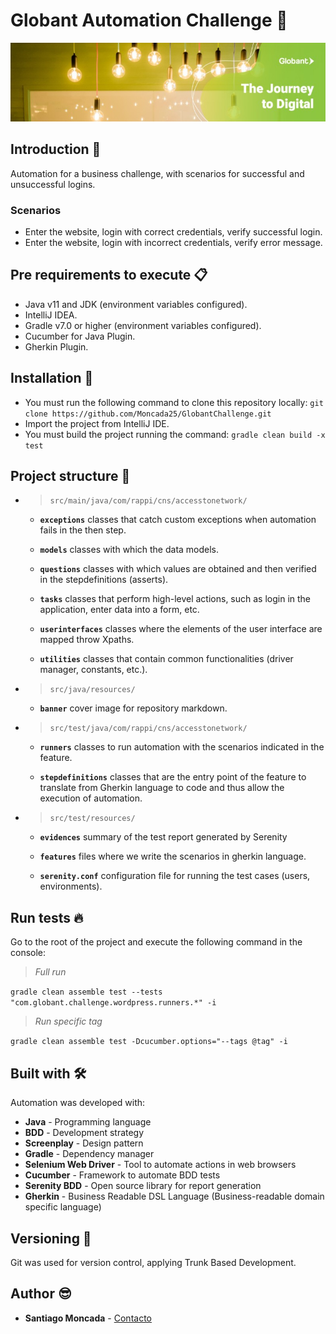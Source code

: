 # Globant Automation Challenge 👀

![Globant](src/main/resources/banner.jpg)

## Introduction 🚀

Automation for a business challenge, with scenarios for successful and unsuccessful logins.

### Scenarios

- Enter the website, login with correct credentials, verify successful login.
- Enter the website, login with incorrect credentials, verify error message.

## Pre requirements to execute 📋

- Java v11 and JDK (environment variables configured).
- IntelliJ IDEA.
- Gradle v7.0 or higher (environment variables configured).
- Cucumber for Java Plugin.
- Gherkin Plugin.

## Installation 🔨

- You must run the following command to clone this repository
  locally: ```git clone https://github.com/Moncada25/GlobantChallenge.git```
- Import the project from IntelliJ IDE.
- You must build the project running the command: ```gradle clean build -x test```

## Project structure 🚧

* > ```src/main/java/com/rappi/cns/accesstonetwork/```

    + **```exceptions```**
      classes that catch custom exceptions when automation fails in the then step.

    + **```models```**
      classes with which the data models.

    + **```questions```** 
      classes with which values are obtained and then verified in the stepdefinitions (asserts).

    + **```tasks```** 
      classes that perform high-level actions, such as login in the application, enter data into a form, etc.

    + **```userinterfaces```** 
      classes where the elements of the user interface are mapped throw Xpaths.

    + **```utilities```** 
      classes that contain common functionalities (driver manager, constants, etc.).

* >```src/java/resources/```

    + **```banner```**
      cover image for repository markdown.
    
* > ```src/test/java/com/rappi/cns/accesstonetwork/```

    + **```runners```** 
      classes to run automation with the scenarios indicated in the feature.

    + **```stepdefinitions```**
      classes that are the entry point of the feature to translate from Gherkin language to code and thus allow the execution of automation.


* >```src/test/resources/```

    + **```evidences```**
      summary of the test report generated by Serenity

    + **```features```**
      files where we write the scenarios in gherkin language.
  
    + **```serenity.conf```**
      configuration file for running the test cases (users, environments).
    
## Run tests 🔥

Go to the root of the project and execute the following command in the console:

>*Full run*

```gradle clean assemble test --tests "com.globant.challenge.wordpress.runners.*" -i```

>*Run specific tag*

```gradle clean assemble test -Dcucumber.options="--tags @tag" -i```

## Built with 🛠

Automation was developed with:
 - **Java** - Programming language
 - **BDD** - Development strategy
 - **Screenplay** - Design pattern
 - **Gradle** - Dependency manager
 - **Selenium Web Driver** - Tool to automate actions in web browsers
 - **Cucumber** - Framework to automate BDD tests
 - **Serenity BDD** - Open source library for report generation
 - **Gherkin** - Business Readable DSL Language (Business-readable domain specific language)
 
## Versioning 🔀

Git was used for version control, applying Trunk Based Development.

## Author 😎

* **Santiago Moncada** - [Contacto](mailto:santiago.moncada.dev@gmail.com)